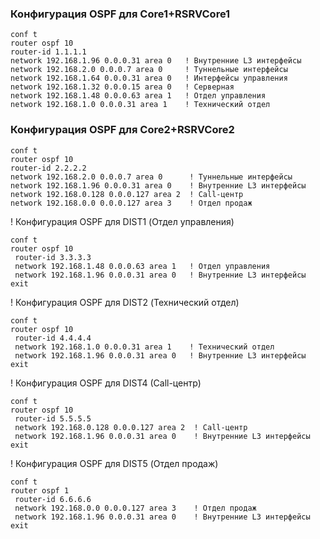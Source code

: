### Конфигурация OSPF для Core1+RSRVCore1
~~~
conf t
router ospf 10
router-id 1.1.1.1
network 192.168.1.96 0.0.0.31 area 0   ! Внутренние L3 интерфейсы
network 192.168.2.0 0.0.0.7 area 0     ! Туннельные интерфейсы
network 192.168.1.64 0.0.0.31 area 0   ! Интерфейсы управления
network 192.168.1.32 0.0.0.15 area 0   ! Серверная
network 192.168.1.48 0.0.0.63 area 1   ! Отдел управления
network 192.168.1.0 0.0.0.31 area 1    ! Технический отдел
~~~
### Конфигурация OSPF для Core2+RSRVCore2
~~~
conf t
router ospf 10
router-id 2.2.2.2
network 192.168.2.0 0.0.0.7 area 0      ! Туннельные интерфейсы
network 192.168.1.96 0.0.0.31 area 0    ! Внутренние L3 интерфейсы
network 192.168.0.128 0.0.0.127 area 2  ! Call-центр
network 192.168.0.0 0.0.0.127 area 3    ! Отдел продаж
~~~

! Конфигурация OSPF для DIST1 (Отдел управления)
~~~
conf t
router ospf 10
 router-id 3.3.3.3
 network 192.168.1.48 0.0.0.63 area 1   ! Отдел управления
 network 192.168.1.96 0.0.0.31 area 0   ! Внутренние L3 интерфейсы
exit
~~~

! Конфигурация OSPF для DIST2 (Технический отдел)
~~~
conf t
router ospf 10
 router-id 4.4.4.4
 network 192.168.1.0 0.0.0.31 area 1    ! Технический отдел
 network 192.168.1.96 0.0.0.31 area 0   ! Внутренние L3 интерфейсы
exit
~~~
! Конфигурация OSPF для DIST4 (Call-центр)
~~~
conf t
router ospf 10
 router-id 5.5.5.5
 network 192.168.0.128 0.0.0.127 area 2  ! Call-центр
 network 192.168.1.96 0.0.0.31 area 0    ! Внутренние L3 интерфейсы
exit
~~~

! Конфигурация OSPF для DIST5 (Отдел продаж)
~~~
conf t
router ospf 1
 router-id 6.6.6.6
 network 192.168.0.0 0.0.0.127 area 3    ! Отдел продаж
 network 192.168.1.96 0.0.0.31 area 0    ! Внутренние L3 интерфейсы
exit
~~~
